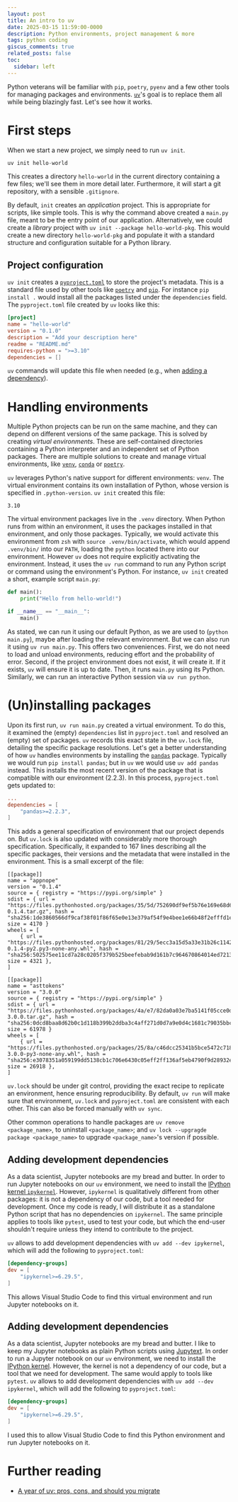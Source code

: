 ```yaml
---
layout: post
title: An intro to uv
date: 2025-03-15 11:59:00-0000
description: Python environments, project management & more
tags: python coding
giscus_comments: true
related_posts: false
toc:
  sidebar: left
---
```


Python veterans will be familiar with `pip`, `poetry`, `pyenv` and a few other tools for managing packages and environments. [`uv`](https://github.com/astral-sh/uv)'s goal is to replace them all while being blazingly fast. Let's see how it works.

# First steps

When we start a new project, we simply need to run `uv init`.

```python
uv init hello-world
```

This creates a directory `hello-world` in the current directory containing a few files; we'll see them in more detail later. Furthermore, it will start a git repository, with a sensible `.gitignore`.

By default, `init` creates an _application_ project. This is appropriate for scripts, like simple tools. This is why the command above created a `main.py` file, meant to be the entry point of our application. Alternatively, we could create a _library_ project with `uv init --package hello-world-pkg`. This would create a new directory `hello-world-pkg` and populate it with a standard structure and configuration suitable for a Python library.

## Project configuration

`uv init` creates a [`pyproject.toml`](https://packaging.python.org/en/latest/guides/writing-pyproject-toml/) to store the project's metadata. This is a standard file used by other tools like [`poetry`](https://python-poetry.org/) and [`pip`](https://pip.pypa.io). For instance `pip install .` would install all the packages listed under the `dependencies` field. The `pyproject.toml` file created by `uv` looks like this:

```toml
[project]
name = "hello-world"
version = "0.1.0"
description = "Add your description here"
readme = "README.md"
requires-python = ">=3.10"
dependencies = []
```

`uv` commands will update this file when needed (e.g., when [adding a dependency](#uninstalling-packages)).

# Handling environments

Multiple Python projects can be run on the same machine, and they can depend on different versions of the same package. This is solved by creating _virtual environments_. These are self-contained directories containing a Python interpreter and an independent set of Python packages. There are multiple solutions to create and manage virtual environments, like [`venv`](https://docs.python.org/3/library/venv.html), [`conda`](https://anaconda.org/anaconda/conda) or [`poetry`](https://python-poetry.org/).

`uv` leverages Python's native support for different environments: `venv`. The virtual environment contains its own installation of Python, whose version is specified in `.python-version`. `uv init` created this file:

```
3.10
```

The virtual environment packages live in the `.venv` directory. When Python runs from within an environment, it uses the packages installed in that environment, and only those packages. Typically, we would activate this environment from `zsh` with `source .venv/bin/activate`, which would append `.venv/bin/` into our `PATH`, loading the `python` located there into our environment. However `uv` does not require explicitly activating the environment. Instead, it uses the `uv run` command to run any Python script or command using the environment's Python. For instance, `uv init` created a short, example script `main.py`:

```python
def main():
    print("Hello from hello-world!")

if __name__ == "__main__":
    main()
```

As stated, we can run it using our default Python, as we are used to (`python main.py`), maybe after loading the relevant environment. But we can also run it using `uv run main.py`. This offers two conveniences. First, we do not need to load and unload environments, reducing effort and the probability of error. Second, if the project environment does not exist, it will create it. If it exists, `uv` will ensure it is up to date. Then, it runs `main.py` using its Python. Similarly, we can run an interactive Python session via `uv run python`.

# (Un)installing packages

Upon its first run, `uv run main.py` created a virtual environment. To do this, it examined the (empty) `dependencies` list in `pyproject.toml` and resolved an (empty) set of packages. `uv` records this exact state in the `uv.lock` file, detailing the specific package resolutions. Let's get a better understanding of how `uv` handles environments by installing the [`pandas`](https://pypi.org/project/pandas/) package. Typically we would run `pip install pandas`; but in `uv` we would use `uv add pandas` instead. This installs the most recent version of the package that is compatible with our environment (2.2.3). In this process, `pyproject.toml` gets updated to:

```toml
...
dependencies = [
    "pandas>=2.2.3",
]
```

This adds a general specification of environment that our project depends on. But `uv.lock` is also updated with considerably more thorough specification. Specifically, it expanded to 167 lines describing all the specific packages, their versions and the metadata that were installed in the environment. This is a small excerpt of the file:

```
[[package]]
name = "appnope"
version = "0.1.4"
source = { registry = "https://pypi.org/simple" }
sdist = { url = "https://files.pythonhosted.org/packages/35/5d/752690df9ef5b76e169e68d6a129fa6d08a7100ca7f754c89495db3c6019/appnope-0.1.4.tar.gz", hash = "sha256:1de3860566df9caf38f01f86f65e0e13e379af54f9e4bee1e66b48f2efffd1ee", size = 4170 }
wheels = [
    { url = "https://files.pythonhosted.org/packages/81/29/5ecc3a15d5a33e31b26c11426c45c501e439cb865d0bff96315d86443b78/appnope-0.1.4-py2.py3-none-any.whl", hash = "sha256:502575ee11cd7a28c0205f379b525beefebab9d161b7c964670864014ed7213c", size = 4321 },
]

[[package]]
name = "asttokens"
version = "3.0.0"
source = { registry = "https://pypi.org/simple" }
sdist = { url = "https://files.pythonhosted.org/packages/4a/e7/82da0a03e7ba5141f05cce0d302e6eed121ae055e0456ca228bf693984bc/asttokens-3.0.0.tar.gz", hash = "sha256:0dcd8baa8d62b0c1d118b399b2ddba3c4aff271d0d7a9e0d4c1681c79035bbc7", size = 61978 }
wheels = [
    { url = "https://files.pythonhosted.org/packages/25/8a/c46dcc25341b5bce5472c718902eb3d38600a903b14fa6aeecef3f21a46f/asttokens-3.0.0-py3-none-any.whl", hash = "sha256:e3078351a059199dd5138cb1c706e6430c05eff2ff136af5eb4790f9d28932e2", size = 26918 },
]
```

`uv.lock` should be under git control, providing the exact recipe to replicate an environment, hence ensuring reproducibility. By default, `uv run` will make sure that environment, `uv.lock` and `pyproject.toml` are consistent with each other. This can also be forced manually with `uv sync`.

Other common operations to handle packages are `uv remove <package_name>`, to uninstall `<package_name>`; and `uv lock --upgragde package <package_name>` to upgrade `<package_name>`'s version if possible.

## Adding development dependencies

As a data scientist, Jupyter notebooks are my bread and butter. In order to run Jupyter notebooks on our `uv` environment, we need to install the [IPython kernel `ipykernel`](https://pypi.org/project/ipykernel/). However, `ipykernel` is qualitatively different from other packages: it is not a dependency of our code, but a tool needed for development. Once my code is ready, I will distribute it as a standalone Python script that has no dependencies on `ipykernel`. The same principle applies to tools like `pytest`, used to test your code, but which the end-user shouldn't require unless they intend to contribute to the project.

`uv` allows to add development dependencies with `uv add --dev ipykernel`, which will add the following to `pyproject.toml`:

```toml
[dependency-groups]
dev = [
    "ipykernel>=6.29.5",
]
```

This allows Visual Studio Code to find this virtual environment and run Jupyter notebooks on it.

## Adding development dependencies

As a data scientist, Jupyter notebooks are my bread and butter. I like to keep my Jupyter notebooks as plain Python scripts using [Jupytext](https://jupytext.readthedocs.io/en/latest). In order to run a Jupyter notebook on our `uv` environment, we need to install the [IPython kernel](https://pypi.org/project/ipykernel/). However, the kernel is not a dependency of our code, but a tool that we need for development. The same would apply to tools like `pytest`. `uv` allows to add development dependencies with `uv add --dev ipykernel`, which will add the following to `pyproject.toml`:

```toml
[dependency-groups]
dev = [
    "ipykernel>=6.29.5",
]
```

I used this to allow Visual Studio Code to find this Python environment and run Jupyter notebooks on it.

# Further reading

- [A year of uv: pros, cons, and should you migrate](https://www.bitecode.dev/p/a-year-of-uv-pros-cons-and-should)
